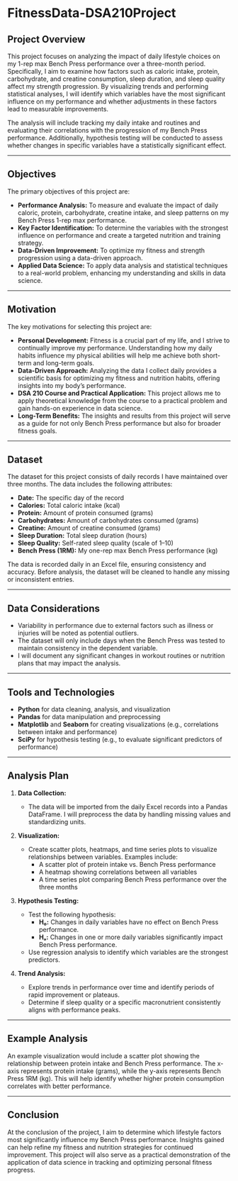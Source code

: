 # FitnessData-DSA210Project

## Project Overview
This project focuses on analyzing the impact of daily lifestyle choices on my 1-rep max Bench Press performance over a three-month period. Specifically, I aim to examine how factors such as caloric intake, protein, carbohydrate, and creatine consumption, sleep duration, and sleep quality affect my strength progression. By visualizing trends and performing statistical analyses, I will identify which variables have the most significant influence on my performance and whether adjustments in these factors lead to measurable improvements.

The analysis will include tracking my daily intake and routines and evaluating their correlations with the progression of my Bench Press performance. Additionally, hypothesis testing will be conducted to assess whether changes in specific variables have a statistically significant effect.

---

## Objectives
The primary objectives of this project are:
- **Performance Analysis:** To measure and evaluate the impact of daily caloric, protein, carbohydrate, creatine intake, and sleep patterns on my Bench Press 1-rep max performance.  
- **Key Factor Identification:** To determine the variables with the strongest influence on performance and create a targeted nutrition and training strategy.  
- **Data-Driven Improvement:** To optimize my fitness and strength progression using a data-driven approach.  
- **Applied Data Science:** To apply data analysis and statistical techniques to a real-world problem, enhancing my understanding and skills in data science.

---

## Motivation
The key motivations for selecting this project are:
- **Personal Development:** Fitness is a crucial part of my life, and I strive to continually improve my performance. Understanding how my daily habits influence my physical abilities will help me achieve both short-term and long-term goals.  
- **Data-Driven Approach:** Analyzing the data I collect daily provides a scientific basis for optimizing my fitness and nutrition habits, offering insights into my body’s performance.  
- **DSA 210 Course and Practical Application:** This project allows me to apply theoretical knowledge from the course to a practical problem and gain hands-on experience in data science.  
- **Long-Term Benefits:** The insights and results from this project will serve as a guide for not only Bench Press performance but also for broader fitness goals.

---

## Dataset
The dataset for this project consists of daily records I have maintained over three months. The data includes the following attributes:
- **Date:** The specific day of the record  
- **Calories:** Total caloric intake (kcal)  
- **Protein:** Amount of protein consumed (grams)  
- **Carbohydrates:** Amount of carbohydrates consumed (grams)  
- **Creatine:** Amount of creatine consumed (grams)  
- **Sleep Duration:** Total sleep duration (hours)  
- **Sleep Quality:** Self-rated sleep quality (scale of 1–10)  
- **Bench Press (1RM):** My one-rep max Bench Press performance (kg)

The data is recorded daily in an Excel file, ensuring consistency and accuracy. Before analysis, the dataset will be cleaned to handle any missing or inconsistent entries.

---

## Data Considerations
- Variability in performance due to external factors such as illness or injuries will be noted as potential outliers.  
- The dataset will only include days when the Bench Press was tested to maintain consistency in the dependent variable.  
- I will document any significant changes in workout routines or nutrition plans that may impact the analysis.

---

## Tools and Technologies
- **Python** for data cleaning, analysis, and visualization  
- **Pandas** for data manipulation and preprocessing  
- **Matplotlib** and **Seaborn** for creating visualizations (e.g., correlations between intake and performance)  
- **SciPy** for hypothesis testing (e.g., to evaluate significant predictors of performance)

---

## Analysis Plan
1. **Data Collection:**  
   - The data will be imported from the daily Excel records into a Pandas DataFrame. I will preprocess the data by handling missing values and standardizing units.

2. **Visualization:**  
   - Create scatter plots, heatmaps, and time series plots to visualize relationships between variables. Examples include:  
     - A scatter plot of protein intake vs. Bench Press performance  
     - A heatmap showing correlations between all variables  
     - A time series plot comparing Bench Press performance over the three months  

3. **Hypothesis Testing:**  
   - Test the following hypothesis:  
     - **H₀:** Changes in daily variables have no effect on Bench Press performance.  
     - **Hₐ:** Changes in one or more daily variables significantly impact Bench Press performance.  
   - Use regression analysis to identify which variables are the strongest predictors.  

4. **Trend Analysis:**  
   - Explore trends in performance over time and identify periods of rapid improvement or plateaus.  
   - Determine if sleep quality or a specific macronutrient consistently aligns with performance peaks.

---

## Example Analysis
An example visualization would include a scatter plot showing the relationship between protein intake and Bench Press performance. The x-axis represents protein intake (grams), while the y-axis represents Bench Press 1RM (kg). This will help identify whether higher protein consumption correlates with better performance.

---

## Conclusion
At the conclusion of the project, I aim to determine which lifestyle factors most significantly influence my Bench Press performance. Insights gained can help refine my fitness and nutrition strategies for continued improvement. This project will also serve as a practical demonstration of the application of data science in tracking and optimizing personal fitness progress.
